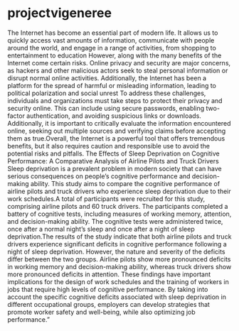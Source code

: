 # projectvigeneree

The Internet has become an essential part of modern life. It allows us to quickly access vast amounts of information, communicate with people around the world, and engage in a range of activities, from shopping to entertainment to education However, along with the many benefits of the Internet come certain risks. Online privacy and security are major concerns, as hackers and other malicious actors seek to steal personal information or disrupt normal online activities. Additionally, the Internet has been a platform for the spread of harmful or misleading information, leading to political polarization and social unrest To address these challenges, individuals and organizations must take steps to protect their privacy and security online. This can include using secure passwords, enabling two-factor authentication, and avoiding suspicious links or downloads. Additionally, it is important to critically evaluate the information encountered online, seeking out multiple sources and verifying claims before accepting them as true.Overall, the Internet is a powerful tool that offers tremendous benefits, but it also requires caution and responsible use to avoid the potential risks and pitfalls. The Effects of Sleep Deprivation on Cognitive Performance: A Comparative Analysis of Airline Pilots and Truck Drivers Sleep deprivation is a prevalent problem in modern society that can have serious consequences on people’s cognitive performance and decision-making ability. This study aims to compare the cognitive performance of airline pilots and truck drivers who experience sleep deprivation due to their work schedules.A total of  participants were recruited for this study, comprising  airline pilots and 60 truck drivers. The participants completed a battery of cognitive tests, including measures of working memory, attention, and decision-making ability. The cognitive tests were administered twice, once after a normal night’s sleep and once after a night of sleep deprivation.The results of the study indicate that both airline pilots and truck drivers experience significant deficits in cognitive performance following a night of sleep deprivation. However, the nature and severity of the deficits differ between the two groups. Airline pilots show more pronounced deficits in working memory and decision-making ability, whereas truck drivers show more pronounced deficits in attention. These findings have important implications for the design of work schedules and the training of workers in jobs that require high levels of cognitive performance. By taking into account the specific cognitive deficits associated with sleep deprivation in different occupational groups, employers can develop strategies that promote worker safety and well-being, while also optimizing job performance.”
